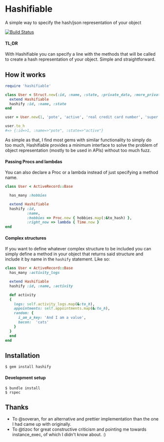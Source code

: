 # Hashifiable

A simple way to specify the hash/json representation of your object

[![Build Status](https://travis-ci.org/pote/hashifiable.png?branch=master)](https://travis-ci.org/pote/hashifiable)

#### TL;DR

With Hashifiable you can specify a line with the methods that will be called to create a hash representation
of your object. Simple and straightforward.

## How it works

```ruby
require 'hashifiable'

class User < Struct.new(:id, :name, :state, :private_data, :more_private_data)
  extend Hashifiable
  hashify :id, :name, :state
end

user = User.new(1, 'pote', 'active', 'real credit card number', 'super secret token')

user.to_h
#=> {:id=>1, :name=>"pote", :state=>"active"}
```

As simple as that, I find most gems with similar functionality to simply do too much, Hashifiable provides a minimum interface
to solve the problem of object representation (mostly to be used in APIs) without too much fuzz.

#### Passing Procs and lambdas

You can also declare a Proc or a lambda instead of just specifying a method name.

```ruby
class User < ActiveRecord::Base

  has_many :hobbies

  extend Hashifiable
  hashify :id,
          :name,
          :hobbies => Proc.new { hobbies.map(:&to_hash) },
          :right_now => lambda { Time.now }
end
```

#### Complex structures

If you want to define whatever complex structure to be included you can simply define a method in your object that returns said structure and include it by name in the `hashify` statement. Like so:

```ruby
class User < ActiveRecord::Base
  has_many :activity_logs

  extend Hashifiable
  hashify :id, :name, :activity

  def activity
  {
    logs: self.activity_logs.map(&:to_h),
    appointments: self.appointments.map(&:to_h),
    random: {
      i_am_a_key: 'And I am a value',
      bacon:  'cats'
    }
  }
  end
end
```

## Installation

```
$ gem install hashify
```

#### Development setup

```
$ bundle install
$ rspec
```

## Thanks

* To @soveran, for an alternative and prettier implementation than the one I had came up with originally.
* To @tizoc for great constructive criticism and pointing me towards instance_exec, of which I didn't know about. :)
